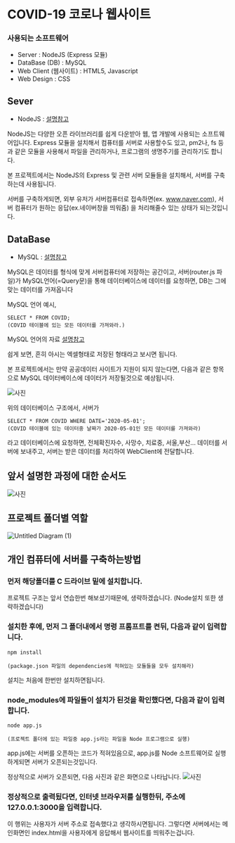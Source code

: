 # COVID-19 코로나 웹사이트

### 사용되는 소프트웨어
* Server : NodeJS (Express 모듈)
* DataBase (DB) : MySQL
* Web Client (웹사이트) : HTML5, Javascript
* Web Design : CSS


## Sever
* NodeJS : [설명참고](https://velopert.com/133)

NodeJS는 다양한 오픈 라이브러리를 쉽게 다운받아 웹, 앱 개발에 사용되는 소프트웨어입니다.
Express 모듈을 설치해서 컴퓨터를 서버로 사용할수도 있고,
pm2나, fs 등과 같은 모듈을 사용해서 파일을 관리하거나, 프로그램의 생명주기를 관리하기도 합니다.

본 프로젝트에서는 NodeJS의 Express 및 관련 서버 모듈들을 설치해서, 서버를 구축하는데 사용됩니다.

서버를 구축하게되면, 외부 유저가 서버컴퓨터로 접속하면(ex. www.naver.com),
서버 컴퓨터가 원하는 응답(ex.네이버창을 띄워줌) 을 처리해줄수 있는 상태가 되는것입니다.


## DataBase
* MySQL : [설명참고](https://server-talk.tistory.com/29)


MySQL은 데이터를 형식에 맞게 서버컴퓨터에 저장하는 공간이고,
서버(router.js 파일)가 MySQL언어(=Query문)을 통해 데이터베이스에 데이터를 요청하면, DB는 그에 맞는 데이터를 가져옵니다

MySQL 언어 예시,
```
SELECT * FROM COVID;
(COVID 테이블에 있는 모든 데이터를 가져와라.)
```

MySQL 언어의 자료 [설명참고](https://server-talk.tistory.com/279)


쉽게 보면, 흔히 아시는 엑셀형태로 저장된 형태라고 보시면 됩니다.

본 프로젝트에서는 만약 공공데이터 사이트가 지원이 되지 않는다면,
다음과 같은 항목으로 MySQL 데이터베이스에 데이터가 저장될것으로 예상됩니다.

![사진](https://user-images.githubusercontent.com/25836808/83469241-1caa0c00-a4ba-11ea-9235-fa8602698a12.PNG)

위의 데이터베이스 구조에서, 서버가
```
SELECT * FROM COVID WHERE DATE='2020-05-01';
(COVID 테이블에 있는 데이터중 날짜가 2020-05-01인 모든 데이터를 가져와라)
```

라고 데이터베이스에 요청하면, 전체확진자수, 사망수, 치료중, 서울,부산... 데이터를 서버에 보내주고,
서버는 받은 데이터를 처리하여 WebClient에 전달합니다.  

## 앞서 설명한 과정에 대한 순서도

![사진](https://user-images.githubusercontent.com/25836808/83469837-b1f9d000-a4bb-11ea-8201-45a6c784e182.png)


## 프로젝트 폴더별 역할

![Untitled Diagram (1)](https://user-images.githubusercontent.com/25836808/83472611-acec4f00-a4c2-11ea-805d-cb40297fe778.png)

## 개인 컴퓨터에 서버를 구축하는방법

### 먼저 해당폴더를 C 드라이브 밑에 설치합니다.
프로젝트 구조는 앞서 연습한번 해보셨기때문에, 생략하겠습니다.
(Node설치 또한 생략하겠습니다)

### 설치한 후에, 먼저 그 폴더내에서 명령 프롬프트를 켠뒤, 다음과 같이 입력합니다.
```
npm install

(package.json 파일의 dependencies에 적혀있는 모듈들을 모두 설치해라)
```
설치는 처음에 한번만 설치하면됩니다.


### node_modules에 파일들이 설치가 된것을 확인했다면, 다음과 같이 입력합니다.
```
node app.js

(프로젝트 폴더에 있는 파일중 app.js라는 파일을 Node 프로그램으로 실행)
```
app.js에는 서버를 오픈하는 코드가 적혀있음으로, app.js를 Node 소프트웨어로 실행하게되면
서버가 오픈되는것입니다.

정상적으로 서버가 오픈되면, 다음 사진과 같은 화면으로 나타납니다.
![사진](https://user-images.githubusercontent.com/25836808/83471960-ff2c7080-a4c0-11ea-8f27-1b859996d375.PNG)

### 정상적으로 출력됬다면, 인터넷 브라우저를 실행한뒤, 주소에 127.0.0.1:3000을 입력합니다.
이 행위는 사용자가 서버 주소로 접속했다고 생각하시면됩니다.
그렇다면 서버에서는 메인화면인 index.html을 사용자에게 응답해서 웹사이트를 띄워주는겁니다.
